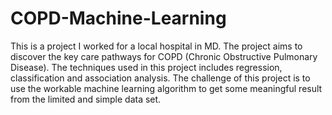 # COPD-Machine-Learning
This is a project I worked for a local hospital in MD. 
The project aims to discover the key care pathways for COPD (Chronic Obstructive Pulmonary Disease). 
The techniques used in this project includes regression, classification and association analysis.
The challenge of this project is to use the workable machine learning algorithm to get some meaningful result from the limited and simple data set.
